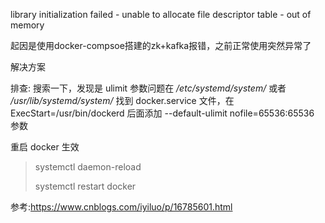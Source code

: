library initialization failed - unable to allocate file descriptor table - out of memory

起因是使用docker-compsoe搭建的zk+kafka报错，之前正常使用突然异常了

解决方案

排查: 搜索一下，发现是 ulimit 参数问题在 */etc/systemd/system/* 或者 */usr/lib/systemd/system/*
找到 docker.service 文件，在 ExecStart=/usr/bin/dockerd 后面添加 --default-ulimit nofile=65536:65536 参数

重启 docker 生效

> systemctl daemon-reload
>
> systemctl restart docker

参考:https://www.cnblogs.com/iyiluo/p/16785601.html